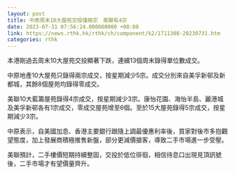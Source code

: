```yaml
---
layout: post
title: 中原周末10大屋苑交投僅兩宗　美聯有4宗
date: 2023-07-31 07:56:24.000000000 +08:00
link: https://news.rthk.hk/rthk/ch/component/k2/1711308-20230731.htm
categories: rthk
---
```


本港剛過去周末10大屋苑交投顯著下跌，連續13個周末錄得單位數成交。

中原地產10大屋苑只錄得兩宗成交，按星期減少5宗。成交分別來自美孚新邨及新都城，其餘8個屋苑均錄得零成交。

美聯10大藍籌屋苑錄得4宗成交，按星期減少3宗。康怡花園、海怡半島、麗港城及美孚新邨各有1宗成交，零成交屋苑增至6個。至於15大屋苑錄得5宗成交，按星期減少3宗。

中原表示，自美國加息、香港主要銀行跟隨上調最優惠利率後，買家對後市多抱觀望態度，加上發展商積極推售新盤，部分更減價搶客，導致二手市場進一步受壓。

美聯預計，二手樓價短期持續整固，交投於低位徘徊，相信待息口出現見頂訊號後，二手市場才有望價量齊升。
